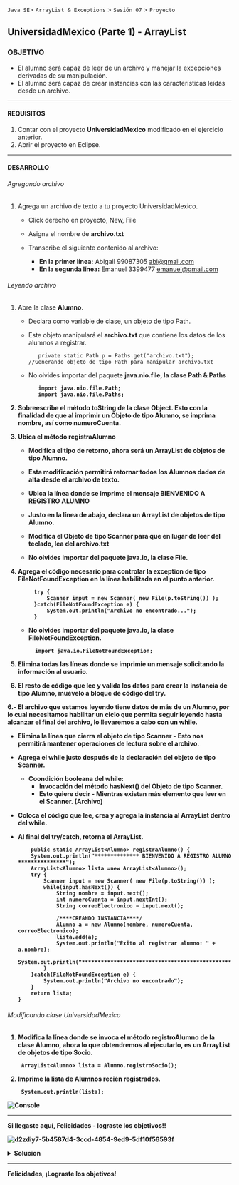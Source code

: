 
`Java SE`> `ArrayList & Exceptions` > `Sesión 07` > `Proyecto`

## UniversidadMexico (Parte 1) - ArrayList

### OBJETIVO

- El alumno será capaz de leer de un archivo y manejar la excepciones derivadas de su manipulación.
- El alumno será capaz de crear instancias con las características leídas desde un archivo.

<hr>

#### REQUISITOS

1. Contar con el proyecto <b>UniversidadMexico</b> modificado en el ejercicio anterior.
2. Abrir el proyecto en Eclipse.

<hr>

#### DESARROLLO

###### Agregando archivo

1. Agrega un archivo de texto a tu proyecto UniversidadMexico.

	- Click derecho en proyecto, New, File
	- Asigna el nombre de <b>archivo.txt</b>
	- Transcribe el siguiente contenido al archivo:
	 
	  - <b>En la primer línea:</b> Abigail 99087305 abi@gmail.com
	  - <b>En la segunda línea:</b> Emanuel 3399477 emanuel@gmail.com
    
###### Leyendo archivo

1. Abre la clase <b>Alumno</b>.

   - Declara como variable de clase, un objeto de tipo Path.
   - Este objeto manipulará el <b>archivo.txt</b> que contiene los datos de los alumnos a registrar.
   
	        private static Path p = Paths.get("archivo.txt"); //Generando objeto de tipo Path para manipular archivo.txt
        
   - No olvides importar del paquete <b>java.nio.file<b>, la clase <b>Path & Paths</b>
   
       		import java.nio.file.Path;
       		import java.nio.file.Paths;
          
2. Sobreescribe el método <b>toString</b> de la clase Object. Esto con la finalidad de que al imprimir un Objeto de tipo <b>Alumno</b>, se imprima <b>nombre</b>, así como <b>numeroCuenta</b>.

3. Ubica el método <b>registraAlumno</b>

   - Modifica el tipo de retorno, ahora será un <b>ArrayList</b> de objetos de tipo <b>Alumno</b>.
   
   	- Esta modificación permitirá retornar todos los Alumnos dados de alta desde el archivo de texto.
	
   - Ubica la línea donde se imprime el mensaje <b>BIENVENIDO A REGISTRO ALUMNO</b>
   - Justo en la línea de abajo, declara un  <b>ArrayList</b> de objetos de tipo <b>Alumno</b>.
   - Modifica el Objeto de tipo <b>Scanner</b> para que en lugar de leer del teclado, lea del <b>archivo.txt</b>   
   - No olvides importar del paquete <b>java.io</b>, la clase <b>File</b>. 
               
4. Agrega el código necesario para controlar la exception de tipo <b>FileNotFoundException</b> en la línea habilitada en el punto anterior.

    		try {
			    Scanner input = new Scanner( new File(p.toString()) );
		    }catch(FileNotFoundException e) {
			    System.out.println("Archivo no encontrado...");
		    }
        
    - No olvides importar del paquete <b>java.io</b>, la clase <b>FileNotFoundException</b>.
    
        	import java.io.FileNotFoundException;
                
4. Elimina todas las líneas donde se imprimie un mensaje solicitando la información al usuario.
                        
5. El resto de código que lee y valida los datos para crear la instancia de tipo <b>Alumno</b>, muévelo a bloque de código del try.
   
6.- El archivo que estamos leyendo tiene datos de más de un <b>Alumno</b>, por lo cual necesitamos habilitar un ciclo que permita seguir leyendo hasta alcanzar el final del archivo, lo llevaremos a cabo con un while.

  - Elimina la línea que cierra el objeto de tipo Scanner - Esto nos permitirá mantener operaciones de lectura sobre el archivo.
  - Agrega el while justo después de la declaración del objeto de tipo Scanner.
  	- Coondición booleana del while: 
		- Invocación del método <b>hasNext()</b> del Objeto de tipo Scanner.
		- Esto quiere decir - Mientras existan más elemento que leer en el Scanner. (Archivo)
  - Coloca el código que lee, crea y agrega la instancia al ArrayList dentro del while.
  - Al final del try/catch, retorna el ArrayList.

       		public static ArrayList<Alumno> registraAlumno() {		
		 	System.out.println("************** BIENVENIDO A REGISTRO ALUMNO ***************");
		 	ArrayList<Alumno> lista =new ArrayList<Alumno>();		 
		 	try {
		 		Scanner input = new Scanner( new File(p.toString()) );
		 		while(input.hasNext()) {
		 			String nombre = input.next();
					int numeroCuenta = input.nextInt();
					String correoElectronico = input.next();
					
					/****CREANDO INSTANCIA****/
					Alumno a = new Alumno(nombre, numeroCuenta, correoElectronico);
					lista.add(a);
					System.out.println("Éxito al registrar alumno: " + a.nombre);
					System.out.println("************************************************************");						
		 		}		 		
		 	}catch(FileNotFoundException e) {
		 		System.out.println("Archivo no encontrado");
		 	}
			return lista;			
	 	}
 
###### Modificando clase UniversidadMexico

1. Modifica la línea donde se invoca el método <b>registroAlumno</b> de la clase <b>Alumno</b>, ahora lo que obtendremos al ejecutarlo, es un <b>ArrayList</b> de objetos de tipo <b>Socio</b>.

		ArrayList<Alumno> lista = Alumno.registroSocio(); 
		
2. Imprime la lista de Alumnos recién registrados.

		System.out.println(lista);
![Console](https://user-images.githubusercontent.com/56565204/68066277-67cd2800-fcfb-11e9-9744-c488ffb4208e.png)

<hr>

Si llegaste aquí, Felicidades - lograste los objetivos!!

![d2zdiy7-5b4587d4-3ccd-4854-9ed9-5df10f56593f](https://user-images.githubusercontent.com/56565204/67228451-e625f200-f3fe-11e9-99ce-ad733b945ebd.png)

<details>
	<summary>Solucion</summary>
	<p> 1. Agrega un documento de texto con los datos de los Alumnos a registrar.
	<p> 2. Utiliza el método <b>registraAlumno</b> para leer el documento, crear instancias de tipo <b>Alumno</b> y agregarlos a un <b>ArrayList</b>. </p>
	<p> 3. Imprime el <b>ArrayList</b></p>
	<p> 4. Ejecuta el proyecto</p>
</details> 

<hr>

Felicidades, ¡Lograste los objetivos!
